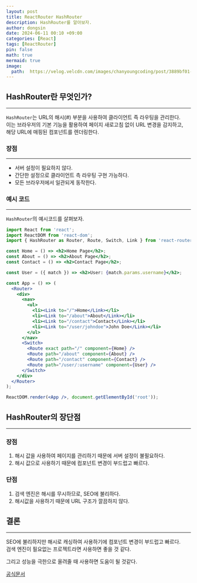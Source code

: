 ```yaml
---
layout: post
title: ReactRouter HashRouter
description: HashRouter를 알아보자.
author: dongsin
date: 2024-06-11 00:10 +09:00
categories: [React]
tags: [ReactRouter]
pin: false
math: true
mermaid: true
image:
  path:  https://velog.velcdn.com/images/chanyoungcoding/post/3889bf01-12ab-4cd2-8fd3-5d82750c1846/image.png
---
```


## HashRouter란 무엇인가?
---
`HashRouter`는 URL의 해시(#) 부분을 사용하여 클라이언트 즉 라우팅을 관리한다. <br />
이는 브라우저의 기본 기능을 활용하여 페이지 새로고침 없이 URL 변경을 감지하고, <br />
해당 URL에 매핑된 컴포넌트를 렌더링한다.<br />

### 장점
---
* 서버 설정이 필요하지 않다.
* 간단한 설정으로 클라이언트 측 라우팅 구현 가능하다.
* 모든 브라우저에서 일관되게 동작한다.

### 예시 코드
---
`HashRouter`의 예시코드를 살펴보자.
```jsx
import React from 'react';
import ReactDOM from 'react-dom';
import { HashRouter as Router, Route, Switch, Link } from 'react-router-dom';

const Home = () => <h2>Home Page</h2>;
const About = () => <h2>About Page</h2>;
const Contact = () => <h2>Contact Page</h2>;

const User = ({ match }) => <h2>User: {match.params.username}</h2>;

const App = () => (
  <Router>
    <div>
      <nav>
        <ul>
          <li><Link to="/">Home</Link></li>
          <li><Link to="/about">About</Link></li>
          <li><Link to="/contact">Contact</Link></li>
          <li><Link to="/user/johndoe">John Doe</Link></li>
        </ul>
      </nav>
      <Switch>
        <Route exact path="/" component={Home} />
        <Route path="/about" component={About} />
        <Route path="/contact" component={Contact} />
        <Route path="/user/:username" component={User} />
      </Switch>
    </div>
  </Router>
);

ReactDOM.render(<App />, document.getElementById('root'));
```

## HashRouter의 장단점
---
### 장점
1. 해시 값을 사용하여 페이지를 관리하기 때문에 서버 설정이 불필요하다.
2. 해시 값으로 사용하기 때문에 컴포넌트 변경이 부드럽고 빠르다.

### 단점
1. 검색 엔진은 해시를 무시하므로, SEO에 불리하다.
2. 해시값을 사용하기 때문에 URL 구조가 깔끔하지 않다.


## 결론
---
SEO에 불리하지만 해시로 캐싱하여 사용하기에 컴포넌트 변경이 부드럽고 빠르다. <br />
검색 엔진이 필요없는 프로젝트라면 사용하면 좋을 것 같다. <br />

그리고 성능을 극한으로 올려줄 때 사용하면 도움이 될 것같다. <br />

[공식문서](https://reactrouter.com/en/main/router-components/hash-router#hashrouter)